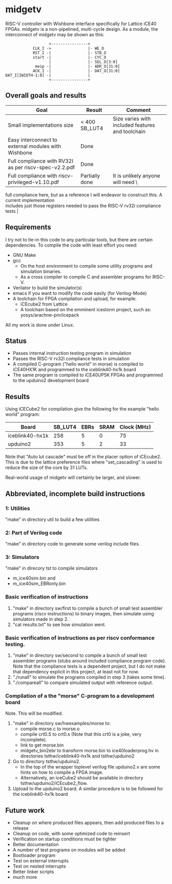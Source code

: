 # midgetv

RISC-V controller with Wishbone interface specifically for Lattice
iCE40 FPGAs. midgetv is a non-pipelined, multi-cycle design. As a
module, the interconnect of midgetv may be shown as this:

   
                       +----------------+
                CLK_I ->                |- WE_O
                RST_I -|                |- STB_O
                start -|                |- CYC_O
                       |                |- SEL_O[3:0] 
                 meip -|                |- ADR_O[31:0]
                ACK_I -|                |- DAT_O[31:0]
    DAT_I[IWIDTH-1:0] -|                |
                       +----------------+

## Overall goals and results

| Goal          | Result | Comment |
| ------------- | ------ | ------- |
| Small implementations size | < 400 SB_LUT4 | Size varies with included features and toolchain |
| Easy interconnect to external modules with Wishbone | Done | |
| Full compliance with RV32I as per riscv-spec-v2.2.pdf | Done | |
| Full compliance with riscv-privileged-v1.10.pdf | Partially done | It is unlikely anyone will need \
full compliance here, but as a reference I will endeavor to construct this. A current implementation \
includes just those registers needed to pass the RISC-V rv32i compliance tests |

## Requirements

I try not to tie-in this code to any particular tools, but there are
certain dependencies. To compile the code with least effort you need:

- GNU Make
- gcc
  - On the host environment to compile some utility programs and simulation binaries.
  - As a cross compiler to compile C and assembler programs for RISC-V.
- Verilator to build the simulator(s)
- emacs if you want to modify the code easily (for Verilog-Mode)
- A toolchain for FPGA compilation and upload, for example:
  - iCEcube2 from Lattice
  - A toolchain based on the emminent icestorm project, such as: yosys/arachne-pnr/icepack

All my work is done under Linux.
  
## Status 
- Passes internal instruction testing program in simulation
- Passes the RISC-V rv32i compliance tests in simulation
- A compiled C-program ("hello world" in morse) is compiled to
  iCE40HX1K and programmed to the iceblink40-hx1k board
- The same program is compiled to iCE40UP5K FPGAs and programmed to
  the upduino2 development board

## Results
Using iCECube2 for compilation give the following for the example "hello world" program:

| Board           | SB_LUT4  | EBRs | SRAM | Clock (MHz) |
| --------------- | -------- | ---- | ---- | ----------- |
| iceblink40-hx1k | 258      |  5   |  0   | 75          |
| upduino2        | 353      |  5   |  2   | 33          |

Note that "Auto lut cascade" must be off in the placer option of
iCEcube2. This is due to the lattice preference files where
"set_cascading" is used to reduce the size of the core by 31 LUTs.

Real-world usage of midgetv will certainly be larger, and slower.

## Abbreviated, incomplete build instructions

### 1: Utilities
"make" in directory util to build a few utilities

### 2: Part of Verilog code
"make" in directory code to generate some verilog include files.

### 3: Simulators
"make" in direcory tst to compile simulators
 - m_ice40sim.bin and
 - m_ice40sim_EBRonly.bin


### Basic verification of instructions
1. "make" in directory sw/first to compile a bunch of small test
   assembler programs (riscv instructions) to binary images, then
   simulate using simulators made in step 2.
2. "cat results.txt" to see how simulation went.

### Basic verification of instructions as per riscv conformance testing.
1. "make" in directory sw/second to compile a bunch of small test
   assembler programs (stubs around included compliance program code).
   Note that the compliance tests is a dependent project, but I do
   not make that dependency explicit in this project, at least not
   for now.
2. "./runall" to simulate the programs compiled in step 3 (takes some time).
3. "./compareall" to compare simulated output with reference output.

### Compilation of a the "morse" C-program to a development board
Note. This will be modified.
1. "make" in directory sw/hwexamples/morse to:
   - compile morse.c to morse.o
   - compile crt0.S to crt0.s (Note that this crt0 is a joke, very incomplete).
   - link to get morse.bin
   - midgetv_bin2ebr to transform morse.bin to ice40loaderprog.hv in
     directories tsthw/iceblink40-hx1k and tsthw/upduino2
2. Go to directory tsthw/upduino2.
   - In the top of the wrapper toplevel
     verilog file upduino2.v are some hints on how to compile a FPGA image.
   - Alternatively, an iceCube2 should be available in directory
     tsthw/upduino2/iCEcube2_flow.
3. Upload to the upduino2 board. A similar procedure is to be followed for
   the iceblink40-hx1k board
   

## Future work
- Cleanup on where produced files appears, then add produced files to a release
- Cleanup on code, with some optimized code to reinsert
- Verification on startup conditions must be tighter
- Better documentation
- A number of test programs on modules will be added
- Bootloader program
- Test on external interrupts
- Test on nested interrupts
- Better linker scripts
- much more

